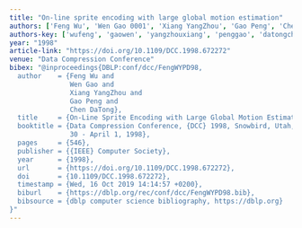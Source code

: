 ```yaml
---
title: "On-line sprite encoding with large global motion estimation"
authors: ['Feng Wu', 'Wen Gao 0001', 'Xiang YangZhou', 'Gao Peng', 'Chen DaTong']
authors-key: ['wufeng', 'gaowen', 'yangzhouxiang', 'penggao', 'datongchen']
year: "1998"
article-link: "https://doi.org/10.1109/DCC.1998.672272"
venue: "Data Compression Conference"
bibex: "@inproceedings{DBLP:conf/dcc/FengWYPD98,
  author    = {Feng Wu and
               Wen Gao and
               Xiang YangZhou and
               Gao Peng and
               Chen DaTong},
  title     = {On-Line Sprite Encoding with Large Global Motion Estimation},
  booktitle = {Data Compression Conference, {DCC} 1998, Snowbird, Utah, USA, March
               30 - April 1, 1998},
  pages     = {546},
  publisher = {{IEEE} Computer Society},
  year      = {1998},
  url       = {https://doi.org/10.1109/DCC.1998.672272},
  doi       = {10.1109/DCC.1998.672272},
  timestamp = {Wed, 16 Oct 2019 14:14:57 +0200},
  biburl    = {https://dblp.org/rec/conf/dcc/FengWYPD98.bib},
  bibsource = {dblp computer science bibliography, https://dblp.org}
}"
---
```

